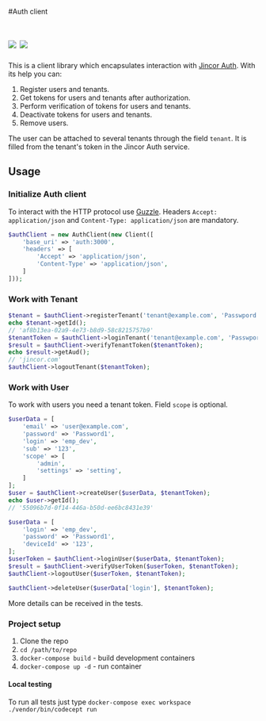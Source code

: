#Auth client

![](https://travis-ci.org/JincorTech/auth-php-client.svg?branch=master)
![](https://styleci.io/repos/104511974/shield)
===========

This is a client library which encapsulates interaction with [Jincor Auth](https://github.com/JincorTech/backend-auth). With its help you can:
1. Register users and tenants.
2. Get tokens for users and tenants after authorization.
3. Perform verification of tokens for users and tenants.
4. Deactivate tokens for users and tenants.
5. Remove users.

The user can be attached to several tenants through the field `tenant`. It is filled from the tenant's token in the Jincor Auth service.

Usage
-----
### Initialize Auth client
To interact with the HTTP protocol use [Guzzle](https://github.com/guzzle/guzzle). Headers `Accept: application/json` and `Content-Type: application/json` are mandatory.

```php
$authClient = new AuthClient(new Client([
    'base_uri' => 'auth:3000',
    'headers' => [
        'Accept' => 'application/json',
        'Content-Type' => 'application/json',
    ]
]));
```

### Work with Tenant
```php
$tenant = $authClient->registerTenant('tenant@example.com', 'Passwpord');
echo $tenant->getId();
// 'af8b13ea-02a9-4e73-b8d9-58c8215757b9'
$tenantToken = $authClient->loginTenant('tenant@example.com', 'Passwpord');
$result = $authClient->verifyTenantToken($tenantToken);
echo $result->getAud();
// 'jincor.com'
$authClient->logoutTenant($tenantToken);
```

### Work with User
To work with users you need a tenant token. Field `scope` is optional.
```php
$userData = [
    'email' => 'user@example.com',
    'password' => 'Password1',
    'login' => 'emp_dev',
    'sub' => '123',
    'scope' => [
        'admin',
        'settings' => 'setting',
    ]
];
$user = $authClient->createUser($userData, $tenantToken);
echo $user->getId();
// '55096b7d-0f14-446a-b50d-ee6bc8431e39'

$userData = [
    'login' => 'emp_dev',
    'password' => 'Password1',
    'deviceId' => '123',
];
$userToken = $authClient->loginUser($userData, $tenantToken);
$result = $authClient->verifyUserToken($userToken, $tenantToken);
$authClient->logoutUser($userToken, $tenantToken);

$authClient->deleteUser($userData['login'], $tenantToken);
```

More details can be received in the tests.

### Project setup
1. Clone the repo
2. `cd /path/to/repo`
3. `docker-compose build` - build development containers
4. `docker-compose up -d` - run container

#### Local testing
To run all tests just type `docker-compose exec workspace ./vendor/bin/codecept run`
